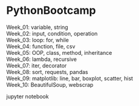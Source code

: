 # PythonBootcamp

Week_01: variable, string <br>
Week_02: input, condition, operation<br>
Week_03: loop: for, while<br>
Week_04: function, file, csv<br>
Week_05: OOP, class, method, inheritance<br>
Week_06: lambda, recursive<br>
Week_07: iter, decorator<br>
Week_08: sort, requests, pandas<br>
Week_09: matplotlib: line, bar, boxplot, scatter, hist <br>
Week_10: BeautifulSoup, webscrap


jupyter notebook
